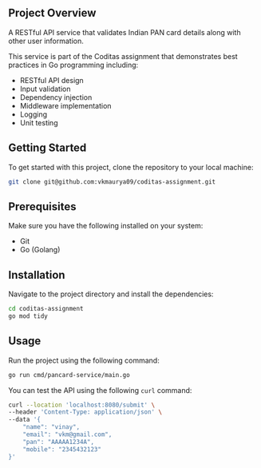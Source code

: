 ## Project Overview

A RESTful API service that validates Indian PAN card details along with other user information.

This service is part of the Coditas assignment that demonstrates best practices in Go programming including:
- RESTful API design
- Input validation
- Dependency injection
- Middleware implementation
- Logging
- Unit testing

## Getting Started

To get started with this project, clone the repository to your local machine:

```bash
git clone git@github.com:vkmaurya09/coditas-assignment.git
```

## Prerequisites

Make sure you have the following installed on your system:

- Git
- Go (Golang)

## Installation

Navigate to the project directory and install the dependencies:

```bash
cd coditas-assignment
go mod tidy
```

## Usage

Run the project using the following command:

```bash
go run cmd/pancard-service/main.go
```

You can test the API using the following `curl` command:

```bash
curl --location 'localhost:8080/submit' \
--header 'Content-Type: application/json' \
--data '{
    "name": "vinay",
    "email": "vkm@gmail.com",
    "pan": "AAAAA1234A",
    "mobile": "2345432123"
}'
```